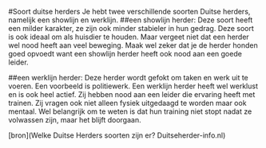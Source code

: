 #Soort duitse herders
Je hebt twee verschillende soorten Duitse herders, namelijk een showlijn en werklijn. 
##een showlijn herder: 
Deze soort heeft een milder karakter, ze zijn ook minder stabieler in hun gedrag. 
Deze soort is ook ideaal om als huisdier te houden. Maar vergeet niet dat een herder wel nood heeft aan veel beweging. Maak wel zeker dat je de herder honden goed opvoedt want een showlijn herder heeft ook nood aan een goede leider. 

##een werklijn herder: 
Deze herder wordt gefokt om taken en werk uit te voeren. Een voorbeeld is politiewerk. Een werklijn herder heeft wel werklust en is ook heel actief. Zij hebben nood aan een leider die ervaring heeft met trainen. Zij vragen ook niet alleen fysiek uitgedaagd te worden maar ook mentaal. Wel belangrijk om te weten is dat hun training niet stopt nadat ze volwassen zijn, maar het blijft doorgaan. 

[bron](Welke Duitse Herders soorten zijn er? Duitseherder-info.nl)